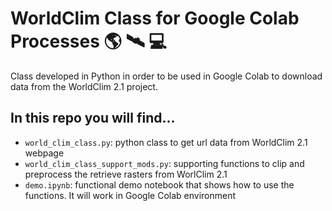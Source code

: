 
# WorldClim Class for Google Colab Processes 🌎 🛰️ 💻

Class developed in Python in order to be used in Google Colab to download data from the WorldClim 2.1 project.

## In this repo you will find...

* `world_clim_class.py`: python class to get url data from WorldClim 2.1 webpage
* `world_clim_class_support_mods.py`: supporting functions to clip and preprocess the retrieve rasters from WorlClim 2.1
* `demo.ipynb`: functional demo notebook that shows how to use the functions. It will work in Google Colab environment
